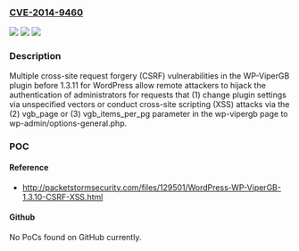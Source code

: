 ### [CVE-2014-9460](https://cve.mitre.org/cgi-bin/cvename.cgi?name=CVE-2014-9460)
![](https://img.shields.io/static/v1?label=Product&message=n%2Fa&color=blue)
![](https://img.shields.io/static/v1?label=Version&message=n%2Fa&color=blue)
![](https://img.shields.io/static/v1?label=Vulnerability&message=n%2Fa&color=brighgreen)

### Description

Multiple cross-site request forgery (CSRF) vulnerabilities in the WP-ViperGB plugin before 1.3.11 for WordPress allow remote attackers to hijack the authentication of administrators for requests that (1) change plugin settings via unspecified vectors or conduct cross-site scripting (XSS) attacks via the (2) vgb_page or (3) vgb_items_per_pg parameter in the wp-vipergb page to wp-admin/options-general.php.

### POC

#### Reference
- http://packetstormsecurity.com/files/129501/WordPress-WP-ViperGB-1.3.10-CSRF-XSS.html

#### Github
No PoCs found on GitHub currently.

